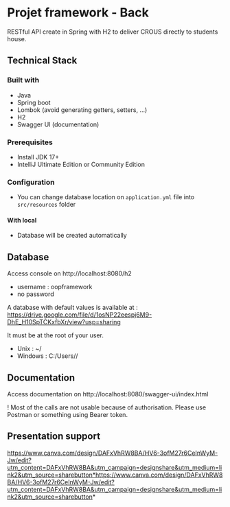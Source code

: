 # Projet framework - Back
RESTful API create in Spring with H2 to deliver CROUS directly to students house.

## Technical Stack
### Built with
- Java
- Spring boot
- Lombok (avoid generating getters, setters, ...)
- H2
- Swagger UI (documentation)
### Prerequisites
- Install JDK 17+
- IntelliJ Ultimate Edition or Community Edition
### Configuration
- You can change database location on `application.yml` file into `src/resources` folder
#### With local
- Database will be created automatically
## Database
Access console on http://localhost:8080/h2
- username : oopframework
- no password

A database with default values is available at : https://drive.google.com/file/d/1osNP22eespj6M9-DhE_H10SpTCKxfbXr/view?usp=sharing

It must be at the root of your user.
- Unix : ~/
- Windows : C:/Users/<User>/
## Documentation
Access documentation on http://localhost:8080/swagger-ui/index.html

! Most of the calls are not usable because of authorisation. Please use Postman or something using Bearer token.
## Presentation support 
https://www.canva.com/design/DAFxVhRW8BA/HV6-3ofM27r6CeInWyM-Jw/edit?utm_content=DAFxVhRW8BA&utm_campaign=designshare&utm_medium=link2&utm_source=sharebutton*https://www.canva.com/design/DAFxVhRW8BA/HV6-3ofM27r6CeInWyM-Jw/edit?utm_content=DAFxVhRW8BA&utm_campaign=designshare&utm_medium=link2&utm_source=sharebutton*